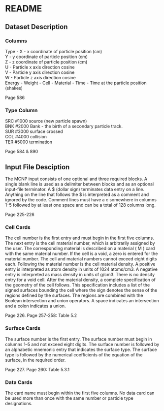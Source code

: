 # README  
## Dataset Description  

### Columns  
Type -
X - x coordinate of particle position (cm)  
Y - y coordinate of particle position (cm)  
Z - z coordinate of particle position (cm)  
U - Particle x axis direction cosine   
V - Particle y axis direction cosine  
W - Particle z axis direction cosine  
Energy - 
Weight - 
Cell - 
Material - 
Time - Time at the particle position (shakes)  

Page 586  

### Type Column
SRC #1000 source (new particle spawn)  
BNK #2000 Bank - the birth of a secondary particle track.  
SUR #3000 surface crossed  
COL #4000 collision  
TER #5000 termination  

Page 584 & 890  

## Input File Desciption 

The MCNP input consists of one optional and three required blocks. A single blank line is used as a delimiter between blocks and as an optional input-file terminator. A $ (dollar sign) terminates data entry on a line. Anything on the line that follows the $ is interpreted as a comment and ignored by the code. Comment lines must have a c somewhere in columns 1–5 followed by at least one space and can be a total of 128 columns long.  

Page 225-226  

### Cell Cards
The cell number is the first entry and must begin in the first five columns. The next entry is the cell material number, which is arbitrarily assigned by the user. The corresponding material is described on a material ( M ) card with the same material number. If the cell is a void, a zero is entered for the material number. The cell and material numbers cannot exceed eight digits each. Following the material number is the cell material density. A positive entry is interpreted as atom density in units of 1024 atoms/cm3. A negative entry is interpreted as mass density in units of g/cm3. There is no density entry for a void cell. After the material density, a complete specification of the geometry of the cell follows. This specification includes a list of the signed surfaces bounding the cell where the sign denotes the sense of the regions defined by the surfaces. The regions are combined with the Boolean intersection and union operators. A space indicates an intersection and a colon indicates a union.   

Page 226. Page 257-258: Table 5.2  

### Surface Cards
The surface number is the first entry. The surface number must begin in columns 1–5 and not exceed eight digits. The surface number is followed by an alphabetic mnemonic entry that indicates the surface type. The surface type is followed by the numerical coefficients of the equation of the surface, in the required order.  

Page 227. Page 260: Table 5.3.1  

### Data Cards
The card name must begin within the first five columns. No data card can be used more than once with the same number or particle type designations.  